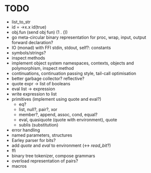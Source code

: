 TODO
====

* list_to_str
* id = ->x.x
  id(true)
* obj.fun
  (send obj fun)
  (1 . ())
* go meta-circular
  binary representation for proc, wrap, input, output
  forward declaration?
* IO (monad) with FFI
  stdin, stdout, self?: constants
* symbols/strings?
* inspect methods
* implement object system 
  namespaces, contexts, objects and polymorphism, inspect method
* continuations, continuation passing style, tail-call optimisation
* better garbage collector? reflective?
* quote expr -> list of booleans
* eval list -> expression
* write expression to list
* primitives (implement using quote and eval?)
  * eq?
  * list, null?, pair?, xor
  * member?, append, assoc, cond, equal?
  * eval, quasiquote (quote with environment), quote
  * sublis (substitution)
* error handling
* named parameters, structures
* Earley parser for bits?
* add *quote* and *eval* to environment (<-> *read\_bit*?)
* ffi
* binary tree tokenizer, compose grammars
* overload representation of pairs?
* macros
